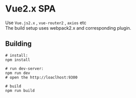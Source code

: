 # Vue2.x SPA

Use `Vue.js2.x` , `vue-router2` , `axios` etc<br/>
The build setup uses webpack2.x and corresponding plugin.

## Building 

```shell
# install:
npm install

# run dev-server:
npm run dev
# open the http://loaclhost:9300

# build
npm run build
```
